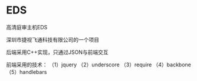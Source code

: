 # EDS
高清庭审主机EDS

深圳市捷视飞通科技有限公司的一个项目

后端采用C++实现，只通过JSON与前端交互

前端采用的技术：
（1）jquery
（2）underscore
（3）require
（4）backbone
（5）handlebars

